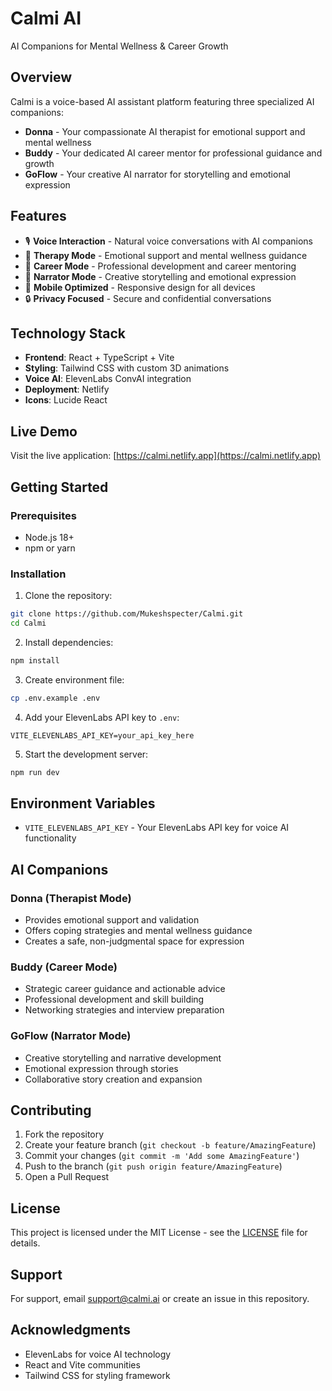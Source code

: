 # Calmi AI

AI Companions for Mental Wellness & Career Growth

## Overview

Calmi is a voice-based AI assistant platform featuring three specialized AI companions:

- **Donna** - Your compassionate AI therapist for emotional support and mental wellness
- **Buddy** - Your dedicated AI career mentor for professional guidance and growth
- **GoFlow** - Your creative AI narrator for storytelling and emotional expression

## Features

- 🎙️ **Voice Interaction** - Natural voice conversations with AI companions
- 🧠 **Therapy Mode** - Emotional support and mental wellness guidance
- 💼 **Career Mode** - Professional development and career mentoring
- 📖 **Narrator Mode** - Creative storytelling and emotional expression
- 📱 **Mobile Optimized** - Responsive design for all devices
- 🔒 **Privacy Focused** - Secure and confidential conversations

## Technology Stack

- **Frontend**: React + TypeScript + Vite
- **Styling**: Tailwind CSS with custom 3D animations
- **Voice AI**: ElevenLabs ConvAI integration
- **Deployment**: Netlify
- **Icons**: Lucide React

## Live Demo

Visit the live application: [https://calmi.netlify.app](https://calmi.netlify.app)

## Getting Started

### Prerequisites

- Node.js 18+ 
- npm or yarn

### Installation

1. Clone the repository:
```bash
git clone https://github.com/Mukeshspecter/Calmi.git
cd Calmi
```

2. Install dependencies:
```bash
npm install
```

3. Create environment file:
```bash
cp .env.example .env
```

4. Add your ElevenLabs API key to `.env`:
```
VITE_ELEVENLABS_API_KEY=your_api_key_here
```

5. Start the development server:
```bash
npm run dev
```

## Environment Variables

- `VITE_ELEVENLABS_API_KEY` - Your ElevenLabs API key for voice AI functionality

## AI Companions

### Donna (Therapist Mode)
- Provides emotional support and validation
- Offers coping strategies and mental wellness guidance
- Creates a safe, non-judgmental space for expression

### Buddy (Career Mode)
- Strategic career guidance and actionable advice
- Professional development and skill building
- Networking strategies and interview preparation

### GoFlow (Narrator Mode)
- Creative storytelling and narrative development
- Emotional expression through stories
- Collaborative story creation and expansion

## Contributing

1. Fork the repository
2. Create your feature branch (`git checkout -b feature/AmazingFeature`)
3. Commit your changes (`git commit -m 'Add some AmazingFeature'`)
4. Push to the branch (`git push origin feature/AmazingFeature`)
5. Open a Pull Request

## License

This project is licensed under the MIT License - see the [LICENSE](LICENSE) file for details.

## Support

For support, email support@calmi.ai or create an issue in this repository.

## Acknowledgments

- ElevenLabs for voice AI technology
- React and Vite communities
- Tailwind CSS for styling framework